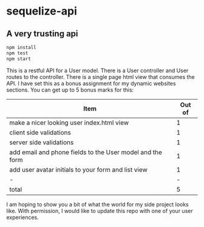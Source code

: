 # sequelize-api
## A very trusting api

```bash
npm install
npm test
npm start
```

This is a restful API for a User model. There is a User controller and User routes to the controller. There is a single page html view that consumes the API. I have set this as a bonus assignment for my dynamic websites sections. You can get up to 5 bonus marks for this:

|Item|Out of|
|-|-|
|make a nicer looking user index.html view|1|
|client side validations|1|
|server side validations|1|
|add email and phone fields to the User model and the form|1|
|add user avatar initials to your form and list view|1|
|-|-|
|total|5|

I am hoping to show you a bit of what the world for my side project looks like. With permission, I would like to update this repo with one of your user experiences.


